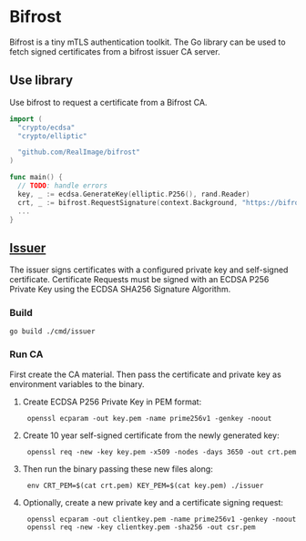 # Bifrost

Bifrost is a tiny mTLS authentication toolkit.
The Go library can be used to fetch signed certificates from a bifrost issuer CA server.

## Use library

Use bifrost to request a certificate from a Bifrost CA.

```go
import (
  "crypto/ecdsa"
  "crypto/elliptic"

  "github.com/RealImage/bifrost"
)

func main() {
  // TODO: handle errors
  key, _ := ecdsa.GenerateKey(elliptic.P256(), rand.Reader)
  crt, _ := bifrost.RequestSignature(context.Background, "https://bifrost", key, nil)
  ...
}
```

## [Issuer](cmd/issuer)

The issuer signs certificates with a configured private key and self-signed certificate.
Certificate Requests must be signed with an ECDSA P256 Private Key
using the ECDSA SHA256 Signature Algorithm.

### Build

`go build ./cmd/issuer`

### Run CA

First create the CA material.
Then pass the certificate and private key as environment variables to the binary.

1. Create ECDSA P256 Private Key in PEM format:

        openssl ecparam -out key.pem -name prime256v1 -genkey -noout

2. Create 10 year self-signed certificate from the newly generated key:

        openssl req -new -key key.pem -x509 -nodes -days 3650 -out crt.pem

3. Then run the binary passing these new files along:

        env CRT_PEM=$(cat crt.pem) KEY_PEM=$(cat key.pem) ./issuer

4. Optionally, create a new private key and a certificate signing request:

        openssl ecparam -out clientkey.pem -name prime256v1 -genkey -noout
        openssl req -new -key clientkey.pem -sha256 -out csr.pem
